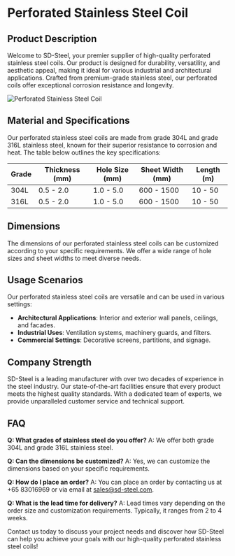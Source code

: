 # Perforated Stainless Steel Coil

## Product Description

Welcome to SD-Steel, your premier supplier of high-quality perforated stainless steel coils. Our product is designed for durability, versatility, and aesthetic appeal, making it ideal for various industrial and architectural applications. Crafted from premium-grade stainless steel, our perforated coils offer exceptional corrosion resistance and longevity.

![Perforated Stainless Steel Coil](https://github.com/user-attachments/assets/2567258e-e124-4816-932d-1809bd27ef0b)

## Material and Specifications

Our perforated stainless steel coils are made from grade 304L and grade 316L stainless steel, known for their superior resistance to corrosion and heat. The table below outlines the key specifications:

| Grade | Thickness (mm) | Hole Size (mm) | Sheet Width (mm) | Length (m) |
|-------|----------------|----------------|------------------|------------|
| 304L  | 0.5 - 2.0      | 1.0 - 5.0      | 600 - 1500       | 10 - 50    |
| 316L  | 0.5 - 2.0      | 1.0 - 5.0      | 600 - 1500       | 10 - 50    |

## Dimensions

The dimensions of our perforated stainless steel coils can be customized according to your specific requirements. We offer a wide range of hole sizes and sheet widths to meet diverse needs.

## Usage Scenarios

Our perforated stainless steel coils are versatile and can be used in various settings:
- **Architectural Applications**: Interior and exterior wall panels, ceilings, and facades.
- **Industrial Uses**: Ventilation systems, machinery guards, and filters.
- **Commercial Settings**: Decorative screens, partitions, and signage.

## Company Strength

SD-Steel is a leading manufacturer with over two decades of experience in the steel industry. Our state-of-the-art facilities ensure that every product meets the highest quality standards. With a dedicated team of experts, we provide unparalleled customer service and technical support.

## FAQ

**Q: What grades of stainless steel do you offer?**
A: We offer both grade 304L and grade 316L stainless steel.

**Q: Can the dimensions be customized?**
A: Yes, we can customize the dimensions based on your specific requirements.

**Q: How do I place an order?**
A: You can place an order by contacting us at +65 83016969 or via email at sales@sd-steel.com.

**Q: What is the lead time for delivery?**
A: Lead times vary depending on the order size and customization requirements. Typically, it ranges from 2 to 4 weeks.

Contact us today to discuss your project needs and discover how SD-Steel can help you achieve your goals with our high-quality perforated stainless steel coils!